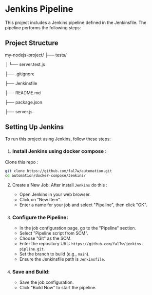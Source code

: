 # Jenkins Pipeline
This project includes a Jenkins pipeline defined in the Jenkinsfile. The pipeline performs the following steps:

## Project Structure

my-nodejs-project/
├── tests/

│   └── server.test.js

├── .gitignore

├── Jenkinsfile

├── README.md

├── package.json

├── server.js

## Setting Up Jenkins

To run this project using Jenkins, follow these steps:
1. ### Install Jenkins using docker compose : 
Clone this repo :

``` sh
git clone https://github.com/fal7w/automation.git
cd automation/docker-compose/Jenkins/
```

2. Create a New Job:
After install `Jenkins` do this :
      - Open Jenkins in your web browser.
      - Click on "New Item".
      - Enter a name for your job and select "Pipeline", then click "OK".

3. ### Configure the Pipeline:
      - In the job configuration page, go to the "Pipeline" section.
      - Select "Pipeline script from SCM".
      - Choose "Git" as the SCM.
      - Enter the repository URL: `https://github.com/fal7w/jenkins-pipline.git`.
      - Set the branch to build (e.g., `main`).
      - Ensure the Jenkinsfile path is `Jenkinsfile`.

4. ### Save and Build:
      - Save the job configuration.
      - Click "Build Now" to start the pipeline.
